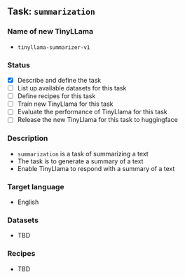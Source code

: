 ## Task: `summarization`

### Name of new TinyLLama

- `tinyllama-summarizer-v1`

### Status

- [x] Describe and define the task
- [ ] List up available datasets for this task
- [ ] Define recipes for this task
- [ ] Train new TinyLlama for this task
- [ ] Evaluate the performance of TinyLlama for this task
- [ ] Release the new TinyLlama for this task to huggingface

### Description

- `summarization` is a task of summarizing a text
- The task is to generate a summary of a text
- Enable TinyLlama to respond with a summary of a text

### Target language

- English

### Datasets

- TBD

### Recipes

- TBD
